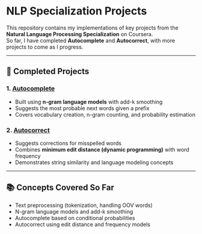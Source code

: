 # NLP Specialization Projects

This repository contains my implementations of key projects from the **Natural Language Processing Specialization** on Coursera.  
So far, I have completed **Autocomplete** and **Autocorrect**, with more projects to come as I progress.

---

## 🔹 Completed Projects

### 1. [Autocomplete](./autocomplete/)
- Built using **n-gram language models** with add-k smoothing
- Suggests the most probable next words given a prefix
- Covers vocabulary creation, n-gram counting, and probability estimation

### 2. [Autocorrect](./autocorrect/)
- Suggests corrections for misspelled words
- Combines **minimum edit distance (dynamic programming)** with word frequency
- Demonstrates string similarity and language modeling concepts

---

## 📚 Concepts Covered So Far
- Text preprocessing (tokenization, handling OOV words)  
- N-gram language models and add-k smoothing  
- Autocomplete based on conditional probabilities  
- Autocorrect using edit distance and frequency models  
